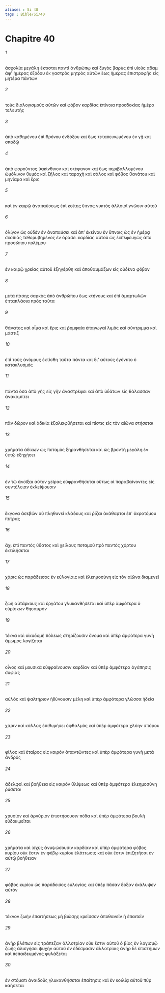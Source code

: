 ```yaml
---
aliases : Si 40
tags : Bible/Si/40
---
```


# Chapitre 40

###### 1
ἀσχολία μεγάλη ἔκτισται παντὶ ἀνθρώπῳ καὶ ζυγὸς βαρὺς ἐπὶ υἱοὺς αδαμ ἀφ' ἡμέρας ἐξόδου ἐκ γαστρὸς μητρὸς αὐτῶν ἕως ἡμέρας ἐπιστροφῆς εἰς μητέρα πάντων
###### 2
τοὺς διαλογισμοὺς αὐτῶν καὶ φόβον καρδίας ἐπίνοια προσδοκίας ἡμέρα τελευτῆς
###### 3
ἀπὸ καθημένου ἐπὶ θρόνου ἐνδόξου καὶ ἕως τεταπεινωμένου ἐν γῇ καὶ σποδῷ
###### 4
ἀπὸ φοροῦντος ὑακίνθινον καὶ στέφανον καὶ ἕως περιβαλλομένου ὠμόλινον θυμὸς καὶ ζῆλος καὶ ταραχὴ καὶ σάλος καὶ φόβος θανάτου καὶ μηνίαμα καὶ ἔρις
###### 5
καὶ ἐν καιρῷ ἀναπαύσεως ἐπὶ κοίτης ὕπνος νυκτὸς ἀλλοιοῖ γνῶσιν αὐτοῦ
###### 6
ὀλίγον ὡς οὐδὲν ἐν ἀναπαύσει καὶ ἀπ' ἐκείνου ἐν ὕπνοις ὡς ἐν ἡμέρᾳ σκοπιᾶς τεθορυβημένος ἐν ὁράσει καρδίας αὐτοῦ ὡς ἐκπεφευγὼς ἀπὸ προσώπου πολέμου
###### 7
ἐν καιρῷ χρείας αὐτοῦ ἐξηγέρθη καὶ ἀποθαυμάζων εἰς οὐδένα φόβον
###### 8
μετὰ πάσης σαρκὸς ἀπὸ ἀνθρώπου ἕως κτήνους καὶ ἐπὶ ἁμαρτωλῶν ἑπταπλάσια πρὸς ταῦτα
###### 9
θάνατος καὶ αἷμα καὶ ἔρις καὶ ῥομφαία ἐπαγωγαί λιμὸς καὶ σύντριμμα καὶ μάστιξ
###### 10
ἐπὶ τοὺς ἀνόμους ἐκτίσθη ταῦτα πάντα καὶ δι' αὐτοὺς ἐγένετο ὁ κατακλυσμός
###### 11
πάντα ὅσα ἀπὸ γῆς εἰς γῆν ἀναστρέφει καὶ ἀπὸ ὑδάτων εἰς θάλασσαν ἀνακάμπτει
###### 12
πᾶν δῶρον καὶ ἀδικία ἐξαλειφθήσεται καὶ πίστις εἰς τὸν αἰῶνα στήσεται
###### 13
χρήματα ἀδίκων ὡς ποταμὸς ξηρανθήσεται καὶ ὡς βροντὴ μεγάλη ἐν ὑετῷ ἐξηχήσει
###### 14
ἐν τῷ ἀνοῖξαι αὐτὸν χεῖρας εὐφρανθήσεται οὕτως οἱ παραβαίνοντες εἰς συντέλειαν ἐκλείψουσιν
###### 15
ἔκγονα ἀσεβῶν οὐ πληθυνεῖ κλάδους καὶ ῥίζαι ἀκάθαρτοι ἐπ' ἀκροτόμου πέτρας
###### 16
ἄχι ἐπὶ παντὸς ὕδατος καὶ χείλους ποταμοῦ πρὸ παντὸς χόρτου ἐκτιλήσεται
###### 17
χάρις ὡς παράδεισος ἐν εὐλογίαις καὶ ἐλεημοσύνη εἰς τὸν αἰῶνα διαμενεῖ
###### 18
ζωὴ αὐτάρκους καὶ ἐργάτου γλυκανθήσεται καὶ ὑπὲρ ἀμφότερα ὁ εὑρίσκων θησαυρόν
###### 19
τέκνα καὶ οἰκοδομὴ πόλεως στηρίζουσιν ὄνομα καὶ ὑπὲρ ἀμφότερα γυνὴ ἄμωμος λογίζεται
###### 20
οἶνος καὶ μουσικὰ εὐφραίνουσιν καρδίαν καὶ ὑπὲρ ἀμφότερα ἀγάπησις σοφίας
###### 21
αὐλὸς καὶ ψαλτήριον ἡδύνουσιν μέλη καὶ ὑπὲρ ἀμφότερα γλῶσσα ἡδεῖα
###### 22
χάριν καὶ κάλλος ἐπιθυμήσει ὀφθαλμὸς καὶ ὑπὲρ ἀμφότερα χλόην σπόρου
###### 23
φίλος καὶ ἑταῖρος εἰς καιρὸν ἀπαντῶντες καὶ ὑπὲρ ἀμφότερα γυνὴ μετὰ ἀνδρός
###### 24
ἀδελφοὶ καὶ βοήθεια εἰς καιρὸν θλίψεως καὶ ὑπὲρ ἀμφότερα ἐλεημοσύνη ῥύσεται
###### 25
χρυσίον καὶ ἀργύριον ἐπιστήσουσιν πόδα καὶ ὑπὲρ ἀμφότερα βουλὴ εὐδοκιμεῖται
###### 26
χρήματα καὶ ἰσχὺς ἀνυψώσουσιν καρδίαν καὶ ὑπὲρ ἀμφότερα φόβος κυρίου οὐκ ἔστιν ἐν φόβῳ κυρίου ἐλάττωσις καὶ οὐκ ἔστιν ἐπιζητῆσαι ἐν αὐτῷ βοήθειαν
###### 27
φόβος κυρίου ὡς παράδεισος εὐλογίας καὶ ὑπὲρ πᾶσαν δόξαν ἐκάλυψεν αὐτόν
###### 28
τέκνον ζωὴν ἐπαιτήσεως μὴ βιώσῃς κρεῖσσον ἀποθανεῖν ἢ ἐπαιτεῖν
###### 29
ἀνὴρ βλέπων εἰς τράπεζαν ἀλλοτρίαν οὐκ ἔστιν αὐτοῦ ὁ βίος ἐν λογισμῷ ζωῆς ἀλισγήσει ψυχὴν αὐτοῦ ἐν ἐδέσμασιν ἀλλοτρίοις ἀνὴρ δὲ ἐπιστήμων καὶ πεπαιδευμένος φυλάξεται
###### 30
ἐν στόματι ἀναιδοῦς γλυκανθήσεται ἐπαίτησις καὶ ἐν κοιλίᾳ αὐτοῦ πῦρ καήσεται
